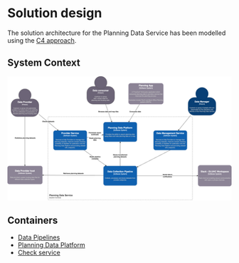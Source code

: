 
# Solution design

The solution architecture for the Planning Data Service has been modelled using the [C4 approach](https://c4model.com/).

## System Context

![Planning Data Service System Context](/images/system-context.drawio.png)


## Containers

 * [Data Pipelines](/architecture-and-infrastructure/solution-design/data-pipelines/)
 * [Planning Data Platform](/architecture-and-infrastructure/solution-design/planning-data-platform/)
 * [Check service](/architecture-and-infrastructure/solution-design/check-service/)
